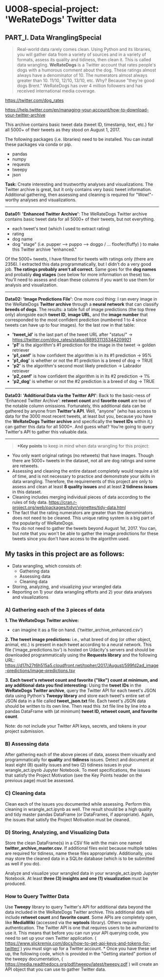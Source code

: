 # U008-special-project: 'WeRateDogs' Twitter data


## PART_I. Data WranglingSpecial
> Real-world data rarely comes clean. Using Python and its libraries, you will gather data from a variety of sources and in a variety of formats, assess its quality and tidiness, then clean it. This is called data wrangling. **WeRateDogs** is a Twitter account that rates people's dogs with a humorous comment about the dog. These ratings almost always have a denominator of 10. The numerators almost always greater than 10. 11/10, 12/10, 13/10, etc. Why? Because "they're good dogs Brent." WeRateDogs has over 4 million followers and has received international media coverage.

https://twitter.com/dog_rates

https://help.twitter.com/en/managing-your-account/how-to-download-your-twitter-archive

This archive contains basic tweet data (tweet ID, timestamp, text, etc.) for all 5000+ of their tweets as they stood on August 1, 2017.

The following packages (i.e. libraries) need to be installed. You can install these packages via conda or pip. 
 - pandas
 - numpy
 - requests
 - tweepy
 - json
 
__Task:__ Create interesting and trustworthy analyses and visualizations. The Twitter archive is great, but it only contains very basic tweet information. Additional gathering, then assessing and cleaning is required for "Wow!"-worthy analyses and visualizations.  

------------------------------
__Data01:__ **'Enhanced Twitter Archive'**: The WeRateDogs Twitter archive contains basic tweet data for all 5000+ of their tweets, but not everything. 
 - each tweet's text (which I used to extract rating)
 - rating
 - dog name
 - dog "stage" (i.e. pupper --> puppo --> doggo / ... floofer(fluffy) ) to make this Twitter archive "enhanced." 

Of the 5000+ tweets, I have filtered for tweets with ratings only (there are 2356). I extracted this data programmatically, but I didn't do a very good job. **The ratings probably aren't all correct.** Same goes for the **dog names** and probably **dog stages** (see below for more information on these) too. You'll need to assess and clean these columns if you want to use them for analysis and visualization.

------------------------------
__Data02:__ **'Image Predictions File'**: One more cool thing: I ran every image in the WeRateDogs **Twitter archive** through a **neural network** that can classify **breeds of dogs**. The results: a table full of image predictions (the top three only) alongside each **tweet ID**, **image URL**, and the **image number** that corresponded to the most confident prediction (numbered 1 to 4 since tweets can have up to four images). for the last row in that table:
 - **'tweet_id'** is the last part of the tweet URL after "status/" → https://twitter.com/dog_rates/status/889531135344209921
 - **'p1'** is the algorithm's #1 prediction for the image in the tweet → golden retriever
 - **'p1_conf'** is how confident the algorithm is in its #1 prediction → 95%
 - **'p1_dog'** is whether or not the #1 prediction is a breed of dog → TRUE
 - **'p2'** is the algorithm's second most likely prediction → Labrador retriever
 - **'p2_conf'** is how confident the algorithm is in its #2 prediction → 1%
 - **'p2_dog'** is whether or not the #2 prediction is a breed of dog → TRUE

--------------------------------
__Data03:__ **'Additional Data via the Twitter API'**: Back to the basic-ness of 'Enhanced Twitter Archive': **retweet count** and **favorite count** are two of the notable column omissions. Fortunately, this additional data can be gathered by anyone from **Twitter's API**. Well, "anyone" (who has access to data for the 3000 most recent tweets, at least but you, because you have the **WeRateDogs Twitter archive** and specifically the **tweet IDs** within it,) can gather this data for all 5000+. And guess what? You're going to query Twitter's API to gather this valuable data.

--------------------------------
> __*Key points__ to keep in mind when data wrangling for this project:
 - You only want original ratings (no retweets) that have images. Though there are 5000+ tweets in the dataset, not all are dog ratings and some are retweets.
 - Assessing and cleaning the entire dataset completely would require a lot of time, and is not necessary to practice and demonstrate your skills in data wrangling. Therefore, the requirements of this project are only to assess and clean at least **8 quality issues** and at least **2 tidiness issues** in this dataset.
 - Cleaning includes merging individual pieces of data according to the rules of tidy data. https://cran.r-project.org/web/packages/tidyr/vignettes/tidy-data.html
 - The fact that the rating numerators are greater than the denominators does not need to be cleaned. This unique rating system is a big part of the popularity of WeRateDogs.
 - You do not need to gather the tweets beyond August 1st, 2017. You can, but note that you won't be able to gather the image predictions for these tweets since you don't have access to the algorithm used.

## My tasks in this project are as follows:

 - Data wrangling, which consists of:
   - Gathering data
   - Assessing data
   - Cleaning data
 - Storing, analyzing, and visualizing your wrangled data
 - Reporting on 1) your data wrangling efforts and 2) your data analyses and visualizations


### A) Gathering each of the 3 pieces of data

__1. The WeRateDogs Twitter archive:__ 
 - can imagine it as a file on hand. ('twitter_archive_enhanced.csv')

__2. The tweet image predictions:__ i.e., what breed of dog (or other object, animal, etc.) is present in each tweet according to a neural network. This file ('image_predictions.tsv') is hosted on Udacity's servers and should be downloaded programmatically using the **Requests library** and the following URL: https://d17h27t6h515a5.cloudfront.net/topher/2017/August/599fd2ad_image-predictions/image-predictions.tsv

__3. Each tweet's retweet count and favorite ("like") count at minimum, and any additional data you find interesting:__ Using the **tweet IDs** in the **WeRateDogs Twitter archive**, query the Twitter API for each tweet's JSON data using Python's **Tweepy library** and store each tweet's entire set of JSON data in a file called **tweet_json.txt** file. Each tweet's JSON data should be written to its own line. Then read this .txt file line by line into a pandas DataFrame with (at minimum) **tweet ID, retweet count, and favorite count**. 

Note: do not include your Twitter API keys, secrets, and tokens in your project submission.

### B) Assessing data
After gathering each of the above pieces of data, assess them visually and programmatically for **quality** and **tidiness** issues. Detect and document at least eight (8) quality issues and two (2) tidiness issues in your wrangle_act.ipynb Jupyter Notebook. To meet specifications, the issues that satisfy the Project Motivation (see the Key Points header on the previous page) must be assessed.

### C) Cleaning data
Clean each of the issues you documented while assessing. Perform this cleaning in wrangle_act.ipynb as well. The result should be a high quality and tidy master pandas DataFrame (or DataFrames, if appropriate). Again, the issues that satisfy the Project Motivation must be cleaned.

### D) Storing, Analyzing, and Visualizing Data
Store the clean DataFrame(s) in a CSV file with the main one named **twitter_archive_master.csv**. If additional files exist because multiple tables are required for tidiness, name these files appropriately. Additionally, you may store the cleaned data in a SQLite database (which is to be submitted as well if you do).

Analyze and visualize your wrangled data in your wrangle_act.ipynb Jupyter Notebook. At least **three (3) insights and one (1) visualization** must be produced.


### How to Query Twitter Data
Use **Tweepy** library to query Twitter's API for additional data beyond the data included in the WeRateDogs Twitter archive. This additional data will include **retweet count** and **favorite count**. Some APIs are completely open, like **MediaWiki** (accessed via the **wptools** library). Others require authentication. The Twitter API is one that requires users to be authorized to use it. This means that before you can run your API querying code, you need to set up your own Twitter application. ( https://www.slickremix.com/docs/how-to-get-api-keys-and-tokens-for-twitter/ ) you must sign up for a Twitter account. * Once you have these set up, the following code, which is provided in the "Getting started" portion of the tweepy documentation, ( https://media.readthedocs.org/pdf/tweepy/latest/tweepy.pdf ) will create an API object that you can use to gather Twitter data.



